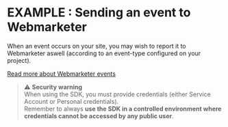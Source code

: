 # EXAMPLE : Sending an event to Webmarketer
When an event occurs on your site, you may wish to report it to Webmarketer aswell (according to an event-type configured on your project).

[Read more about Webmarketer events](https://doc.webmarketer.io/docs/concepts/event)

> ⚠️ **Security warning**  
> When using the SDK, you must provide credentials (either Service Account or Personal credentials).  
> Remember to always **use the SDK in a controlled environment where credentials cannot be accessed by any public user**.
